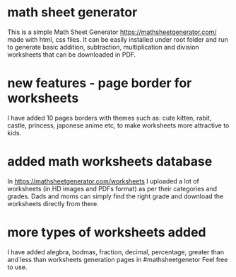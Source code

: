 # math sheet generator
This is a simple Math Sheet Generator https://mathsheetgenerator.com/ made with html, css files. It can be easily installed under root folder and run to generate basic addition, subtraction, multiplication and division worksheets that can be downloaded in PDF.
# new features - page border for worksheets
I have added 10 pages borders with themes such as: cute kitten, rabit, castle, princess, japonese anime etc, to make worksheets more attractive to kids.
# added math worksheets database
In https://mathsheetgenerator.com/worksheets I uploaded a lot of worksheets (in HD images and PDFs format) as per their categories and grades. Dads and moms can simply find the right grade and download the worksheets directly from there.
# more types of worksheets added
I have added alegbra, bodmas, fraction, decimal, percentage, greater than and less than worksheets generation pages in #mathsheetgenetor Feel free to use.
